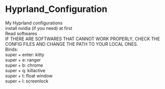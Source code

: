 # Hyprland_Configuration  
My Hyprland configurations  
install nvidia (if you need) at first  
Read softwares  
IF THERE ARE SOFTWARES THAT CANNOT WORK PROPERLY, CHECK THE CONFIG FILES AND CHANGE THE PATH TO YOUR LOCAL ONES.  
Binds:  
</t>super + enter: kitty  
</t>super + e: ranger  
</t>super + b: chrome  
</t>super + q: killactive  
</t>super + t: float window  
</t>super + l: screenlock
